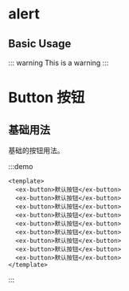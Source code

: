# alert

## Basic Usage
::: warning
This is a warning
:::

# Button 按钮

## 基础用法
基础的按钮用法。

:::demo

```vue
<template>
  <ex-button>默认按钮</ex-button>
  <ex-button>默认按钮</ex-button>
  <ex-button>默认按钮</ex-button>
  <ex-button>默认按钮</ex-button>
  <ex-button>默认按钮</ex-button>
  <ex-button>默认按钮</ex-button>
  <ex-button>默认按钮</ex-button>
  <ex-button>默认按钮</ex-button>
  <ex-button>默认按钮</ex-button>
</template>
```

:::